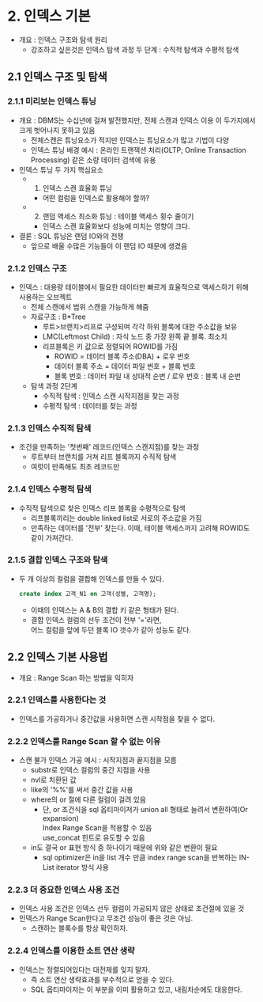 # 2. 인덱스 기본

- 개요 : 인덱스 구조와 탐색 원리
  - 강조하고 싶은것은 인덱스 탐색 과정 두 단계 : 수직적 탐색과 수평적 탐색

## 2.1 인덱스 구조 및 탐색

### 2.1.1 미리보는 인덱스 튜닝

- 개요 : DBMS는 수십년에 걸쳐 발전했지만, 전체 스캔과 인덱스 이용 이 두가지에서 크게 벗어나지 못하고 있음
  - 전체스캔은 튜닝요소가 적지만 인덱스는 튜닝요소가 많고 기법이 다양
  - 인덱스 튜닝 배경 예시 : 온라인 트랜잭션 처리(OLTP; Online Transaction Processing) 같은 소량 데이터 검색에 유용
- 인덱스 튜닝 두 가지 핵심요소
  - 1. 인덱스 스캔 효율화 튜닝
    - 어떤 컬럼을 인덱스로 활용해야 할까?
  - 2. 랜덤 액세스 최소화 튜닝 : 테이블 액세스 횟수 줄이기
    - 인덱스 스캔 효율화보다 성능에 미치는 영향이 크다.
- 결론 : SQL 튜닝은 랜덤 IO와의 전쟁
  - 앞으로 배울 수많은 기능들이 이 랜덤 IO 때문에 생겼음

### 2.1.2 인덱스 구조

- 인덱스 : 대용량 테이블에서 필요한 데이터만 빠르게 효율적으로 액세스하기 위해 사용하는 오브젝트
  - 전체 스캔에서 범위 스캔을 가능하게 해줌
  - 자료구조 : B*Tree
    - 루트>브랜치>리프로 구성되며 각각 하위 블록에 대한 주소값을 보유
    - LMC(Leftmost Child) : 자식 노드 중 가장 왼쪽 끝 블록. 최소치
    - 리프블록은 키 값으로 정렬되어 ROWID를 가짐
      - ROWID = 데이터 블록 주소(DBA) + 로우 번호
      - 데이터 블록 주소 = 데이터 파일 번호 + 블록 번호
      - 블록 번호 : 데이터 파일 내 상대적 순번 / 로우 번호 : 블록 내 순번
  - 탐색 과정 2단계
    - 수직적 탐색 : 인덱스 스캔 시작지점을 찾는 과정
    - 수평적 탐색 : 데이터를 찾는 과정

### 2.1.3 인덱스 수직적 탐색

- 조건을 만족하는 '첫번째' 레코드(인덱스 스캔지점)를 찾는 과정
  - 루트부터 브랜치를 거쳐 리프 블록까지 수직적 탐색
  - 여럿이 만족해도 최초 레코드만

### 2.1.4 인덱스 수평적 탐색

- 수직적 탐색으로 찾은 인덱스 리프 블록을 수평적으로 탐색
  - 리프블록끼리는 double linked list로 서로의 주소값을 가짐
  - 만족하는 데이터를 '전부' 찾는다. 이때, 테이블 액세스까지 고려해 ROWID도 같이 가져간다.

### 2.1.5 결합 인덱스 구조와 탐색

- 두 개 이상의 컬럼을 결합해 인덱스를 만들 수 있다.

    ``` sql
    create index 고객_N1 on 고객(성별, 고객명);
    ```

  - 이때의 인덱스는 A & B의 결합 키 같은 형태가 된다.
  - 결합 인덱스 컬럼의 선두 조건이 전부 '='라면,  
  어느 컬럼을 앞에 두던 블록 IO 갯수가 같아 성능도 같다.

## 2.2 인덱스 기본 사용법

- 개요 : Range Scan 하는 방법을 익히자

### 2.2.1 인덱스를 사용한다는 것

- 인덱스를 가공하거나 중간값을 사용하면 스캔 시작점을 찾을 수 없다.

### 2.2.2 인덱스를 Range Scan 할 수 없는 이유

- 스캔 불가 인덱스 가공 예시 : 시작지점과 끝지점을 모름
  - substr로 인덱스 컬럼의 중간 지점을 사용
  - nvl로 치환된 값
  - like의 '%%'를 써서 중간 값을 사용
  - where의 or 절에 다른 컬럼이 걸려 있음
    - 단, or 조건식을 sql 옵티마이저가 union all 형태로 늘려서 변환하여(Or expansion)  
    Index Range Scan을 적용할 수 있음  
    use_concat 힌트로 유도할 수 있음  
  - in도 결국 or 표현 방식 중 하나이기 때문에 위와 같은 변환이 필요
    - sql optimizer은 in을 list 개수 만큼 index range scan을 반복하는 IN-List iterator 방식 사용

### 2.2.3 더 중요한 인덱스 사용 조건

- 인덱스 사용 조건은 인덱스 선두 컬럼이 가공되지 않은 상태로 조건절에 있을 것
- 인덱스가 Range Scan한다고 무조건 성능이 좋은 것은 아님.
  - 스캔하는 블록수를 항상 확인하자.

### 2.2.4 인덱스를 이용한 소트 연산 생략

- 인덱스는 정렬되어있다는 대전제를 잊지 말자.
  - 즉 소트 연산 생략효과를 부수적으로 얻을 수 있다.
  - SQL 옵티마이저는 이 부분을 이미 활용하고 있고, 내림차순에도 대응한다.
